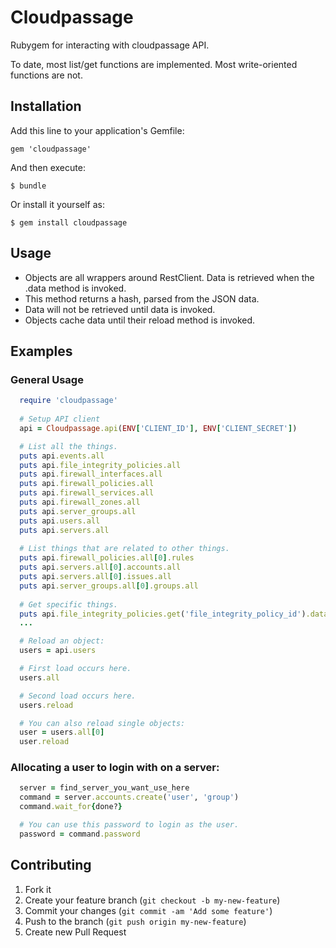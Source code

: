 # Cloudpassage

Rubygem for interacting with cloudpassage API.

To date, most list/get functions are implemented. Most write-oriented functions are not.

## Installation

Add this line to your application's Gemfile:

    gem 'cloudpassage'

And then execute:

    $ bundle

Or install it yourself as:

    $ gem install cloudpassage

## Usage
  * Objects are all wrappers around RestClient. Data is retrieved when the .data method is invoked.
  * This method returns a hash, parsed from the JSON data.
  * Data will not be retrieved until data is invoked.
  * Objects cache data until their reload method is invoked.

## Examples

### General Usage
```ruby
  require 'cloudpassage'
  
  # Setup API client
  api = Cloudpassage.api(ENV['CLIENT_ID'], ENV['CLIENT_SECRET'])

  # List all the things.
  puts api.events.all
  puts api.file_integrity_policies.all
  puts api.firewall_interfaces.all
  puts api.firewall_policies.all
  puts api.firewall_services.all
  puts api.firewall_zones.all
  puts api.server_groups.all
  puts api.users.all
  puts api.servers.all
  
  # List things that are related to other things.
  puts api.firewall_policies.all[0].rules
  puts api.servers.all[0].accounts.all
  puts api.servers.all[0].issues.all
  puts api.server_groups.all[0].groups.all
      
  # Get specific things.
  puts api.file_integrity_policies.get('file_integrity_policy_id').data.to_json
  ...

  # Reload an object:
  users = api.users

  # First load occurs here.
  users.all

  # Second load occurs here.
  users.reload

  # You can also reload single objects:
  user = users.all[0]
  user.reload
```

### Allocating a user to login with on a server:
```ruby
  server = find_server_you_want_use_here
  command = server.accounts.create('user', 'group')
  command.wait_for{done?}

  # You can use this password to login as the user.
  password = command.password
```

  
## Contributing

1. Fork it
2. Create your feature branch (`git checkout -b my-new-feature`)
3. Commit your changes (`git commit -am 'Add some feature'`)
4. Push to the branch (`git push origin my-new-feature`)
5. Create new Pull Request
